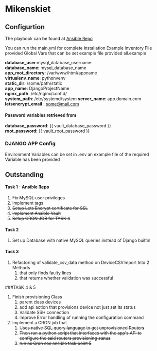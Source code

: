 # Mikenskiet

## Configurtion
The playbook can be found at [Ansible Repo](https://github.com/HGriessel/mk_ansible.git)

You can run the main.yml for complete installation
Example Inventory File provided 
Global Vars that can be set example file provided all.example 

**database_user**:mysql_database_username  
**database_name**: mysql_database_name  
**app_root_directory**: /var/www/html/appname  
**virtualenv_name**: pythonvenv  
**static_dir**:  /some/path/static  
**app_name**: DjangoProjectName  
**nginx_path**: /etc/nginx/conf.d/  
**system_path**: /etc/systemd/system
**server_name**: app.domain.com  
**letsencrypt_email** : some@mail.com

#### Password variables retrieved from 
**database_password**: {{ vault_database_password }}  
**root_password**: {{ vault_root_password }}  

### DJANGO APP Config
Environment Variables can be set in .env an example file of the required Variable has been provided 

## Outstanding

####  Task 1 - Ansible [Repo](https://github.com/HGriessel/mk_ansible.git)

1. ~~Fix MySQL user privileges~~
1. Implement tags
3. ~~Setup Lets Encrypt certificate for SSL~~
4. ~~Implement Ansible Vault~~
5. ~~Setup CRON JOB for TASK 4~~

#### Task 2
1. Set up Database with native MySQL queries instead of Django builtin


#### Task 3
1. Refactoring of validate_csv_data method on DeviceCSVImport Into 2 Methods
    1. that only finds faulty lines
    2. that returns whether validation was successful 

###TASK 4 & 5
1. Finish provisioning Class
    1. parent class devices
    2. add api action that provisions device not just set its status
    3. Validate SSH connection 
    4. Improve Error handling of running the configuration command
2. Implement a CRON job that
    1. ~~Uses native SQL query language to get unprovisioned Routers~~
    2. ~~Then run a python script that interfaces with the app's API to configure the said routers provisioning status~~
    3. ~~run as Cron see ansible task point 5~~

